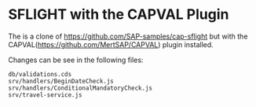 # SFLIGHT with the CAPVAL Plugin
The is a clone of https://github.com/SAP-samples/cap-sflight but with the CAPVAL(https://github.com/MertSAP/CAPVAL) plugin installed.

Changes can be see in the following files:
```
db/validations.cds
srv/handlers/BeginDateCheck.js
srv/handlers/ConditionalMandatoryCheck.js
srv/travel-service.js
```
